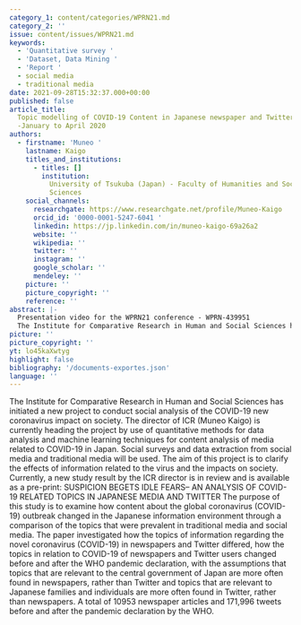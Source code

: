 ```yaml
---
category_1: content/categories/WPRN21.md
category_2: ''
issue: content/issues/WPRN21.md
keywords:
  - 'Quantitative survey '
  - 'Dataset, Data Mining '
  - 'Report '
  - social media
  - traditional media
date: 2021-09-28T15:32:37.000+00:00
published: false
article_title:
  Topic modelling of COVID-19 Content in Japanese newspaper and Twitter
  -January to April 2020
authors:
  - firstname: 'Muneo '
    lastname: Kaigo
    titles_and_institutions:
      - titles: []
        institution:
          University of Tsukuba (Japan) - Faculty of Humanities and Social
          Sciences
    social_channels:
      researchgate: https://www.researchgate.net/profile/Muneo-Kaigo
      orcid_id: '0000-0001-5247-6041 '
      linkedin: https://jp.linkedin.com/in/muneo-kaigo-69a26a2
      website: ''
      wikipedia: ''
      twitter: ''
      instagram: ''
      google_scholar: ''
      mendeley: ''
    picture: ''
    picture_copyright: ''
    reference: ''
abstract: |-
  Presentation video for the WPRN21 conference - WPRN-439951
  The Institute for Comparative Research in Human and Social Sciences has initiated a new project to conduct social analysis of the COVID-19 new coronavirus impact on society. The purpose of this study is to examine how content about the global coronavirus (COVID-19) outbreak changed in the Japanese information environment through a comparison of the topics that were prevalent in traditional media and social media.
picture: ''
picture_copyright: ''
yt: lo45kaXwtyg
highlight: false
bibliography: '/documents-exportes.json'
language: ''
---
```


The Institute for Comparative Research in Human and Social Sciences has initiated a new project to conduct social analysis of the COVID-19 new coronavirus impact on society. The director of ICR (Muneo Kaigo) is currently heading the project by use of quantitative methods for data analysis and machine learning techniques for content analysis of media related to COVID-19 in Japan. Social surveys and data extraction from social media and traditional media will be used. The aim of this project is to clarify the effects of information related to the virus and the impacts on society. Currently, a new study result by the ICR director is in review and is available as a pre-print: SUSPICION BEGETS IDLE FEARS– AN ANALYSIS OF COVID-19 RELATED TOPICS IN JAPANESE MEDIA AND TWITTER The purpose of this study is to examine how content about the global coronavirus (COVID-19) outbreak changed in the Japanese information environment through a comparison of the topics that were prevalent in traditional media and social media. The paper investigated how the topics of information regarding the novel coronavirus (COVID-19) in newspapers and Twitter differed, how the topics in relation to COVID-19 of newspapers and Twitter users changed before and after the WHO pandemic declaration, with the assumptions that topics that are relevant to the central government of Japan are more often found in newspapers, rather than Twitter and topics that are relevant to Japanese families and individuals are more often found in Twitter, rather than newspapers. A total of 10953 newspaper articles and 171,996 tweets before and after the pandemic declaration by the WHO.

<Youtube yt="lo45kaXwtyg" caption ="WPRN-469352 ProjectTopic modelling of COVID-19 Content in Japanese newspaper and Twitter -January to April 2020"></Youtube>
